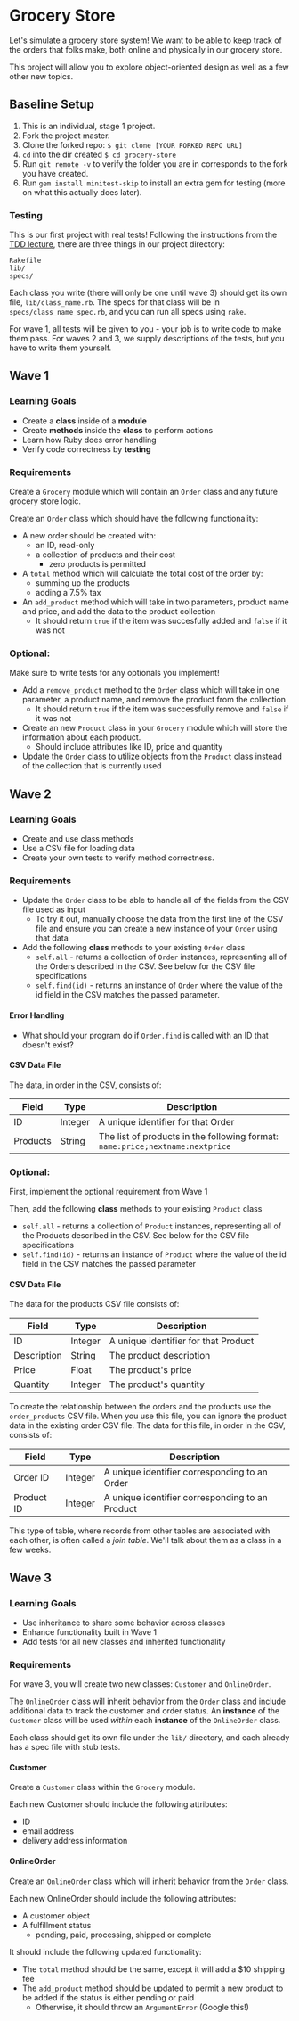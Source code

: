 # Grocery Store

Let's simulate a grocery store system! We want to be able to keep track of the orders that folks make, both online and physically in our grocery store.

This project will allow you to explore object-oriented design as well as a few other new topics.

## Baseline Setup

1. This is an individual, stage 1 project.
1. Fork the project master.
1. Clone the forked repo: `$ git clone [YOUR FORKED REPO URL]`
1. `cd` into the dir created `$ cd grocery-store`
1. Run `git remote -v` to verify the folder you are in corresponds to the fork you have created.
1. Run `gem install minitest-skip` to install an extra gem for testing (more on what this actually does later).

### Testing

This is our first project with real tests! Following the instructions from the [TDD lecture](https://github.com/Ada-Developers-Academy/textbook-curriculum/blob/master/00-programming-fundamentals/intro-to-automated-tests.md), there are three things in our project directory:

```
Rakefile
lib/
specs/
```

Each class you write (there will only be one until wave 3) should get its own file, `lib/class_name.rb`. The specs for that class will be in `specs/class_name_spec.rb`, and you can run all specs using `rake`.

For wave 1, all tests will be given to you - your job is to write code to make them pass. For waves 2 and 3, we supply descriptions of the tests, but you have to write them yourself.

## Wave 1

### Learning Goals
- Create a **class** inside of a **module**
- Create **methods** inside the **class** to perform actions
- Learn how Ruby does error handling
- Verify code correctness by **testing**

### Requirements

Create a `Grocery` module which will contain an `Order` class and any future grocery store logic.

Create an `Order` class which should have the following functionality:
- A new order should be created with:
  - an ID, read-only
  - a collection of products and their cost
    - zero products is permitted
- A `total` method which will calculate the total cost of the order by:
  - summing up the products
  - adding a 7.5% tax
- An `add_product` method which will take in two parameters, product name and price, and add the data to the product collection
  - It should return `true` if the item was succesfully added and `false` if it was not


### Optional:
Make sure to write tests for any optionals you implement!

- Add a `remove_product` method to the `Order` class which will take in one parameter, a product name, and remove the product from the collection
    - It should return `true` if the item was successfully remove and `false` if it was not
- Create an new `Product` class in your `Grocery` module which will store the information about each product.
  - Should include attributes like ID, price and quantity
- Update the `Order` class to utilize objects from the `Product` class instead of the collection that is currently used

## Wave 2

### Learning Goals
- Create and use class methods
- Use a CSV file for loading data
- Create your own tests to verify method correctness.

### Requirements
- Update the `Order` class to be able to handle all of the fields from the CSV file used as input
  - To try it out, manually choose the data from the first line of the CSV file and ensure you can create a new instance of your `Order` using that data
- Add the following **class** methods to your existing `Order` class
  - `self.all` - returns a collection of `Order` instances, representing all of the Orders described in the CSV. See below for the CSV file specifications
  - `self.find(id)` - returns an instance of `Order` where the value of the id field in the CSV matches the passed parameter.

#### Error Handling
- What should your program do if `Order.find` is called with an ID that doesn't exist?

#### CSV Data File

The data, in order in the CSV, consists of:  

| Field    | Type     | Description
|----------|----------|------------
| ID       | Integer  | A unique identifier for that Order
| Products  | String  | The list of products in the following format: `name:price;nextname:nextprice`

### Optional:
First, implement the optional requirement from Wave 1

Then, add the following **class** methods to your existing `Product` class
  - `self.all` - returns a collection of `Product` instances, representing all of the Products described in the CSV. See below for the CSV file specifications
  - `self.find(id)` - returns an instance of `Product` where the value of the id field in the CSV matches the passed parameter

#### CSV Data File
The data for the products CSV file consists of:

| Field          | Type    | Description
|----------------|---------|------------
| ID             | Integer | A unique identifier for that Product
| Description | String | The product description
| Price      | Float  | The product's price
| Quantity     | Integer  | The product's quantity

To create the relationship between the orders and the products use the `order_products` CSV file. When you use this file, you can ignore the product data in the existing order CSV file. The data for this file, in order in the CSV, consists of:

| Field      | Type    | Description
|------------|---------|------------
| Order ID | Integer | A unique identifier corresponding to an Order
| Product ID   | Integer | A unique identifier corresponding to an Product

This type of table, where records from other tables are associated with each other, is often called a _join table_. We'll talk about them as a class in a few weeks.

## Wave 3
### Learning Goals
- Use inheritance to share some behavior across classes
- Enhance functionality built in Wave 1
- Add tests for all new classes and inherited functionality

### Requirements

For wave 3, you will create two new classes: `Customer` and `OnlineOrder`.

 The `OnlineOrder` class will inherit behavior from the `Order` class and include additional data to track the customer and order status. An **instance** of the `Customer` class will be used _within_ each **instance** of the `OnlineOrder` class.

Each class should get its own file under the `lib/` directory, and each already has a spec file with stub tests.

#### Customer
Create a `Customer` class within the `Grocery` module.

Each new Customer should include the following attributes:
- ID
- email address
- delivery address information


#### OnlineOrder
Create an `OnlineOrder` class which will inherit behavior from the `Order` class.

Each new OnlineOrder should include the following attributes:
- A customer object
- A fulfillment status
  - pending, paid, processing, shipped or complete

It should include the following updated functionality:
- The `total` method should be the same, except it will add a $10 shipping fee
- The `add_product` method should be updated to permit a new product to be added if the status is either pending or paid
  - Otherwise, it should throw an `ArgumentError` (Google this!)

